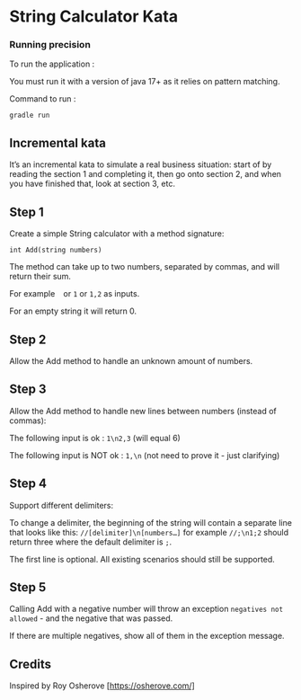 # String Calculator Kata

### Running precision ###
To run the application :

You must run it with a version of java 17+ as it relies on pattern matching. 

Command to run :
```shell
gradle run
```

## Incremental kata
It’s an incremental kata to simulate a real business situation: start of by reading the section 1 and completing it, then go onto section 2, and when you have finished that, look at section 3, etc.

## Step 1
Create a simple String calculator with a method signature:
   
    int Add(string numbers)

The method can take up to two numbers, separated by commas, and will return their sum.

For example ` ` or `1` or `1,2` as inputs.

For an empty string it will return 0.

## Step 2
Allow the Add method to handle an unknown amount of numbers.

## Step 3
Allow the Add method to handle new lines between numbers (instead of commas):

The following input is ok : `1\n2,3` (will equal 6)

The following input is NOT ok : `1,\n` (not need to prove it - just clarifying)

## Step 4
Support different delimiters:

To change a delimiter, the beginning of the string will contain a separate line that looks like this: `//[delimiter]\n[numbers…]` for example `//;\n1;2` should return three where the default delimiter is `;`.

The first line is optional. All existing scenarios should still be supported.

## Step 5
Calling Add with a negative number will throw an exception `negatives not allowed` - and the negative that was passed.

If there are multiple negatives, show all of them in the exception message.

## Credits
Inspired by Roy Osherove [https://osherove.com/]
